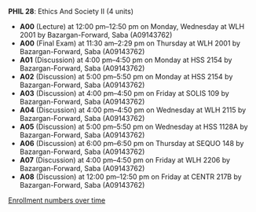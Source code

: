 **PHIL 28**: Ethics And Society II (4 units)

- **A00** (Lecture) at 12:00 pm–12:50 pm on Monday, Wednesday at WLH 2001 by Bazargan-Forward, Saba (A09143762)
- **A00** (Final Exam) at 11:30 am–2:29 pm on Thursday at WLH 2001 by Bazargan-Forward, Saba (A09143762)
- **A01** (Discussion) at 4:00 pm–4:50 pm on Monday at HSS 2154 by Bazargan-Forward, Saba (A09143762)
- **A02** (Discussion) at 5:00 pm–5:50 pm on Monday at HSS 2154 by Bazargan-Forward, Saba (A09143762)
- **A03** (Discussion) at 4:00 pm–4:50 pm on Friday at SOLIS 109 by Bazargan-Forward, Saba (A09143762)
- **A04** (Discussion) at 4:00 pm–4:50 pm on Wednesday at WLH 2115 by Bazargan-Forward, Saba (A09143762)
- **A05** (Discussion) at 5:00 pm–5:50 pm on Wednesday at HSS 1128A by Bazargan-Forward, Saba (A09143762)
- **A06** (Discussion) at 6:00 pm–6:50 pm on Thursday at SEQUO 148 by Bazargan-Forward, Saba (A09143762)
- **A07** (Discussion) at 4:00 pm–4:50 pm on Friday at WLH 2206 by Bazargan-Forward, Saba (A09143762)
- **A08** (Discussion) at 12:00 pm–12:50 pm on Friday at CENTR 217B by Bazargan-Forward, Saba (A09143762)

[Enrollment numbers over time](./PHIL28.tsv)
